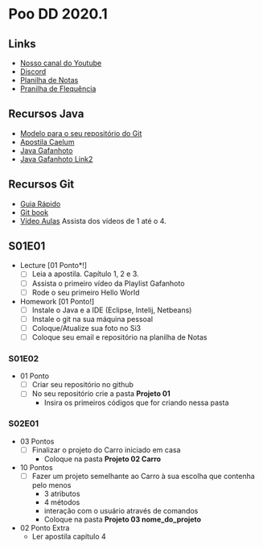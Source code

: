 # Poo DD 2020.1

## Links
- [Nosso canal do Youtube]()
- [Discord](https://discord.gg/yt93Cv3)
- [Planilha de Notas](https://docs.google.com/spreadsheets/d/1TjovZfBM-IN0YKg7DHKwW506Dw9HGgyZUhwTXGijceo/edit?usp=sharing)
- [Pranilha de Flequência](https://docs.google.com/spreadsheets/d/1EIAFzdPrwLA0N6YIlWZKdF_N4qaovy8w0uzM6jx8OV0/edit?usp=sharing)


## Recursos Java
- [Modelo para o seu repositório do Git](https://github.com/senapk/exemplo_repositorio_disciplina)
- [Apostila Caelum](https://www.caelum.com.br/apostila-java-orientacao-objetos/)
- [Java Gafanhoto](https://www.youtube.com/playlist?list=PLHz_AreHm4dkqe2aR0tQK74m8SFe-aGsY)
- [Java Gafanhoto Link2](https://www.cursoemvideo.com/course/curso-de-poo-java/)

## Recursos Git
- [Guia Rápido](https://rogerdudler.github.io/git-guide/index.pt_BR.html)
- [Git book](https://pt.wikiversity.org/wiki/Git_B%C3%A1sico)
- [Vídeo Aulas](https://www.youtube.com/playlist?list=PLInBAd9OZCzzHBJjLFZzRl6DgUmOeG3H0) Assista dos vídeos de 1 até o 4.

## S01E01
- Lecture [01 Ponto*!]
    - [ ] Leia a apostila. Capítulo 1, 2 e 3.
    - [ ] Assista o primeiro vídeo da Playlist Gafanhoto
    - [ ] Rode o seu primeiro Hello World
- Homework [01 Ponto!]
    - [ ] Instale o Java e a IDE (Eclipse, Intelij, Netbeans)
    - [ ] Instale o git na sua máquina pessoal
    - [ ] Coloque/Atualize sua foto no Si3
    - [ ] Coloque seu email e repositório na planilha de Notas
### S01E02
- 01 Ponto
    - [ ] Criar seu repositório no github
    - [ ] No seu repositório crie a pasta **Projeto 01**
        - Insira os primeiros códigos que for criando nessa pasta

### S02E01
- 03 Pontos
    - [ ] Finalizar o projeto do Carro iniciado em casa
        - Coloque na pasta **Projeto 02 Carro**
- 10 Pontos
    - [ ] Fazer um projeto semelhante ao Carro à sua escolha que contenha pelo menos
        - 3 atributos
        - 4 métodos
        - interação com o usuário através de comandos
        - Coloque na pasta **Projeto 03 nome_do_projeto**
- 02 Ponto Extra
    - Ler apostila capítulo 4

